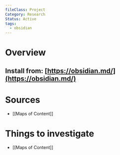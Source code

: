 ```yaml
---
fileClass: Project
Category: Research
Status: Active
tags: 
  - obsidian
---
```

# Overview
## Install from: [https://obsidian.md/](https://obsidian.md/)


# Sources
- [[Maps of Content]]

# Things to investigate
- [[Maps of Content]]